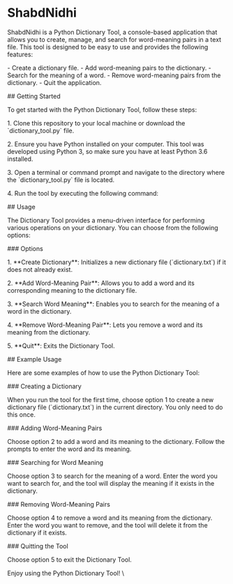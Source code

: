# ShabdNidhi

ShabdNidhi is a Python Dictionary Tool, a console-based application that allows
you to create, manage, and search for word-meaning pairs in a text file.
This tool is designed to be easy to use and provides the following
features:

\- Create a dictionary file. - Add word-meaning pairs to the
dictionary. - Search for the meaning of a word. - Remove word-meaning
pairs from the dictionary. - Quit the application.

\## Getting Started

To get started with the Python Dictionary Tool, follow these steps:

1\. Clone this repository to your local machine or download the
\`dictionary_tool.py\` file.

2\. Ensure you have Python installed on your computer. This tool was
developed using Python 3, so make sure you have at least Python 3.6
installed.

3\. Open a terminal or command prompt and navigate to the directory
where the \`dictionary_tool.py\` file is located.

4\. Run the tool by executing the following command:

\## Usage

The Dictionary Tool provides a menu-driven interface for performing
various operations on your dictionary. You can choose from the following
options:

\### Options

1\. \*\*Create Dictionary\*\*: Initializes a new dictionary file
(\`dictionary.txt\`) if it does not already exist.

2\. \*\*Add Word-Meaning Pair\*\*: Allows you to add a word and its
corresponding meaning to the dictionary file.

3\. \*\*Search Word Meaning\*\*: Enables you to search for the meaning
of a word in the dictionary.

4\. \*\*Remove Word-Meaning Pair\*\*: Lets you remove a word and its
meaning from the dictionary.

5\. \*\*Quit\*\*: Exits the Dictionary Tool.

\## Example Usage

Here are some examples of how to use the Python Dictionary Tool:

\### Creating a Dictionary

When you run the tool for the first time, choose option 1 to create a
new dictionary file (\`dictionary.txt\`) in the current directory. You
only need to do this once.

\### Adding Word-Meaning Pairs

Choose option 2 to add a word and its meaning to the dictionary. Follow
the prompts to enter the word and its meaning.

\### Searching for Word Meaning

Choose option 3 to search for the meaning of a word. Enter the word you
want to search for, and the tool will display the meaning if it exists
in the dictionary.

\### Removing Word-Meaning Pairs

Choose option 4 to remove a word and its meaning from the dictionary.
Enter the word you want to remove, and the tool will delete it from the
dictionary if it exists.

\### Quitting the Tool

Choose option 5 to exit the Dictionary Tool.

Enjoy using the Python Dictionary Tool! \
